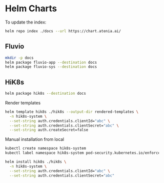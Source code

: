 # Helm Charts

To update the index:

```bash
helm repo index ./docs --url https://chart.atenia.ai/
```

## Fluvio

```bash
mkdir -p docs
helm package fluvio-app --destination docs
helm package fluvio-sys --destination docs
```

## HiK8s

```bash
helm package hik8s --destination docs
```

Render templates

```bash
helm template hik8s ./hik8s --output-dir rendered-templates \
  -n hik8s-system \
  --set-string auth.credentials.clientId="abc" \
  --set-string auth.credentials.clientSecret="abc" \
  --set-string auth.createSecret=false
```

Manual installation from local

```bash
kubectl create namespace hik8s-system
kubectl label namespace hik8s-system pod-security.kubernetes.io/enforce=privileged

helm install hik8s ./hik8s \
  -n hik8s-system \
  --set-string auth.credentials.clientId="abc" \
  --set-string auth.credentials.clientSecret="abc"
```
